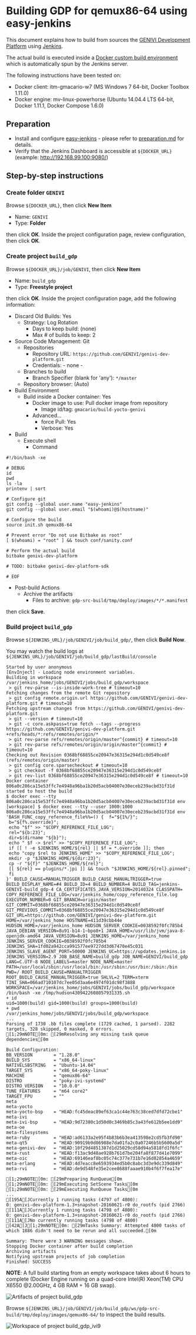 # Building GDP for qemux86-64 using easy-jenkins

<!-- (2016-05-10 11:00 CEST) -->

This document explains how to build from sources the [GENIVI Development Platform](https://at.projects.genivi.org/wiki/x/aoCw) using [Jenkins](https://jenkins.io/).

The actual build is executed inside a [Docker custom build environment](https://wiki.jenkins-ci.org/display/JENKINS/CloudBees+Docker+Custom+Build+Environment+Plugin) which is automatically spun by the Jenkins server.

The following instructions have been tested on:

* Docker client: itm-gmacario-w7 (MS Windows 7 64-bit, Docker Toolbox 1.11.0)
* Docker engine: mv-linux-powerhorse (Ubuntu 14.04.4 LTS 64-bit, Docker 1.11.1, Docker Compose 1.6.0)

## Preparation

* Install and configure [easy-jenkins](https://github.com/gmacario/easy-jenkins) - please refer to [preparation.md](https://github.com/gmacario/easy-jenkins/blob/master/docs/preparation.md) for details.
* Verify that the Jenkins Dashboard is accessible at `${DOCKER_URL}` (example: http://192.168.99.100:9080/)

## Step-by-step instructions

### Create folder `GENIVI`

Browse `${DOCKER_URL}`, then click **New Item**

* Name: `GENIVI`
* Type: **Folder**

then click **OK**. Inside the project configuration page, review configuration, then click **OK**.

### Create project `build_gdp`

<!-- (2016-05-10 11:05 CEST) -->

Browse `${DOCKER_URL}/job/GENIVI`, then click **New Item**

* Name: `build_gdp`
* Type: **Freestyle project**

then click **OK**. Inside the project configuration page, add the following information:

* Discard Old Builds: Yes
  - Strategy: Log Rotation
    - Days to keep build: (none)
    - Max # of builds to keep: 2
* Source Code Management: Git
  - Repositories
    - Repository URL: `https://github.com/GENIVI/genivi-dev-platform.git`
    - Credentials: - none -
  - Branches to build
    - Branch Specifier (blank for 'any'): `*/master`
  - Repository browser: (Auto)
* Build Environment
  - Build inside a Docker container: Yes
    - Docker image to use: Pull docker image from repository
      - Image id/tag: `gmacario/build-yocto-genivi`
    - Advanced...
      - force Pull: Yes
      - Verbose: Yes
* Build
  - Execute shell
    - Command

```
#!/bin/bash -xe

# DEBUG
id
pwd
ls -la
printenv | sort

# Configure git
git config --global user.name "easy-jenkins"
git config --global user.email "$(whoami)@$(hostname)"

# Configure the build
source init.sh qemux86-64

# Prevent error "Do not use Bitbake as root"
[ $(whoami) = "root" ] && touch conf/sanity.conf

# Perform the actual build
bitbake genivi-dev-platform

# TODO: bitbake genivi-dev-platform-sdk

# EOF
```

* Post-build Actions
  - Archive the artifacts
    - Files to archive: `gdp-src-build/tmp/deploy/images/*/*.manifest`

then click **Save**.

### Build project `build_gdp`

Browse `${JENKINS_URL}/job/GENIVI/job/build_gdp/`, then click **Build Now**.

You may watch the build logs at `${JENKINS_URL}/job/GENIVI/job/build_gdp/lastBuild/console`

<!-- (2016-06-21 09:10 CEST) http://ies-genbld01-vm.ies.mentorg.com:9080/job/GENIVI/job/build_gdp/4/console -->

```
Started by user anonymous
[EnvInject] - Loading node environment variables.
Building in workspace /var/jenkins_home/jobs/GENIVI/jobs/build_gdp/workspace
 > git rev-parse --is-inside-work-tree # timeout=10
Fetching changes from the remote Git repository
 > git config remote.origin.url https://github.com/GENIVI/genivi-dev-platform.git # timeout=10
Fetching upstream changes from https://github.com/GENIVI/genivi-dev-platform.git
 > git --version # timeout=10
 > git -c core.askpass=true fetch --tags --progress https://github.com/GENIVI/genivi-dev-platform.git +refs/heads/*:refs/remotes/origin/*
 > git rev-parse refs/remotes/origin/master^{commit} # timeout=10
 > git rev-parse refs/remotes/origin/origin/master^{commit} # timeout=10
Checking out Revision 0368bf68855ce20947e36315e294d1c0d549ce8f (refs/remotes/origin/master)
 > git config core.sparsecheckout # timeout=10
 > git checkout -f 0368bf68855ce20947e36315e294d1c0d549ce8f
 > git rev-list 0368bf68855ce20947e36315e294d1c0d549ce8f # timeout=10
Docker container 806a0c286ca15e53ffc7e4948a96ba1b20d5acb04007e30eceb239acbd31f31d started to host the build
$ docker exec --tty 806a0c286ca15e53ffc7e4948a96ba1b20d5acb04007e30eceb239acbd31f31d env
[workspace] $ docker exec --tty --user 1000:1000 806a0c286ca15e53ffc7e4948a96ba1b20d5acb04007e30eceb239acbd31f31d env 'BASH_FUNC_copy_reference_file%%=() {  f="${1%/}";
 b="${f%.override}";
 echo "$f" >> "$COPY_REFERENCE_FILE_LOG";
 rel="${b:23}";
 dir=$(dirname "${b}");
 echo " $f -> $rel" >> "$COPY_REFERENCE_FILE_LOG";
 if [[ ! -e $JENKINS_HOME/${rel} || $f = *.override ]]; then
 echo "copy $rel to JENKINS_HOME" >> "$COPY_REFERENCE_FILE_LOG";
 mkdir -p "$JENKINS_HOME/${dir:23}";
 cp -r "${f}" "$JENKINS_HOME/${rel}";
 [[ ${rel} == plugins/*.jpi ]] && touch "$JENKINS_HOME/${rel}.pinned";
 fi
}' BUILD_CAUSE=MANUALTRIGGER BUILD_CAUSE_MANUALTRIGGER=true BUILD_DISPLAY_NAME=#4 BUILD_ID=4 BUILD_NUMBER=4 BUILD_TAG=jenkins-GENIVI-build_gdp-4 CA_CERTIFICATES_JAVA_VERSION=20140324 CLASSPATH= COPY_REFERENCE_FILE_LOG=/var/jenkins_home/copy_reference_file.log EXECUTOR_NUMBER=0 GIT_BRANCH=origin/master GIT_COMMIT=0368bf68855ce20947e36315e294d1c0d549ce8f GIT_PREVIOUS_COMMIT=0368bf68855ce20947e36315e294d1c0d549ce8f GIT_URL=https://github.com/GENIVI/genivi-dev-platform.git HOME=/var/jenkins_home HOSTNAME=411d39cbb44e HUDSON_HOME=/var/jenkins_home HUDSON_SERVER_COOKIE=0038592f0fc785b4 JAVA_DEBIAN_VERSION=8u91-b14-1~bpo8+1 JAVA_HOME=/usr/lib/jvm/java-8-openjdk-amd64 JAVA_VERSION=8u91 JENKINS_HOME=/var/jenkins_home JENKINS_SERVER_COOKIE=0038592f0fc785b4 JENKINS_SHA=1fd02a942cca991577ee9727dd3d67470e45c031 JENKINS_SLAVE_AGENT_PORT=50000 JENKINS_UC=https://updates.jenkins.io JENKINS_VERSION=2.9 JOB_BASE_NAME=build_gdp JOB_NAME=GENIVI/build_gdp LANG=C.UTF-8 NODE_LABELS=master NODE_NAME=master PATH=/usr/local/sbin:/usr/local/bin:/usr/sbin:/usr/bin:/sbin:/bin PWD=/ ROOT_BUILD_CAUSE=MANUALTRIGGER ROOT_BUILD_CAUSE_MANUALTRIGGER=true SHLVL=2 TERM=xterm TINI_SHA=066ad710107dc7ee05d3aa6e4974f01dc98f3888 WORKSPACE=/var/jenkins_home/jobs/GENIVI/jobs/build_gdp/workspace /bin/bash -xe /tmp/hudson4309422608057931335.sh
+ id
uid=1000(build) gid=1000(build) groups=1000(build)
+ pwd
/var/jenkins_home/jobs/GENIVI/jobs/build_gdp/workspace
...
Parsing of 1730 .bb files complete (1729 cached, 1 parsed). 2282 targets, 328 skipped, 0 masked, 0 errors.
[1;29mNOTE[0m: [29mResolving any missing task queue dependencies[0m

Build Configuration:
BB_VERSION        = "1.28.0"
BUILD_SYS         = "x86_64-linux"
NATIVELSBSTRING   = "Ubuntu-14.04"
TARGET_SYS        = "x86_64-poky-linux"
MACHINE           = "qemux86-64"
DISTRO            = "poky-ivi-systemd"
DISTRO_VERSION    = "10.0.0"
TUNE_FEATURES     = "m64 core2"
TARGET_FPU        = ""
meta              
meta-yocto        
meta-yocto-bsp    = "HEAD:fc45deac89ef63ca1c44e763c38ced7dfd72cbe1"
meta-ivi          
meta-ivi-bsp      = "HEAD:9d72380c1d50d0c3469b85c3a43fe612b5ee1dd9"
meta-oe           
meta-filesystems  
meta-ruby         = "HEAD:ad6133a2e95f4b83b6b3ea413598e2cd5fb3fd90"
meta-qt5          = "HEAD:90919b9d86988e7da01fa2c0a07246b5b5600a5d"
meta-genivi-dev   = "HEAD:10f29d4851387d1d25029cd58d94a5818fd1f6fc"
meta-rust         = "HEAD:f13ac9d48ae928b761d7be204fa8f877d41e7099"
meta-oic          = "HEAD:69146eaf8bc05c74c377e731b7e16d82854a4659"
meta-erlang       = "HEAD:4d7eacc8e6593934ed5b0c8abc3d3e9dc339d849"
meta-rvi          = "HEAD:de9d548fe35e2cee8688faaae910b4f6f7fea17e"

[1;29mNOTE[0m: [29mPreparing RunQueue[0m
[1;29mNOTE[0m: [29mExecuting SetScene Tasks[0m
[1;29mNOTE[0m: [29mExecuting RunQueue Tasks[0m
...
[195A[JCurrently 1 running tasks (4797 of 4800):
0: genivi-dev-platform-1.3+snapshot-20160621-r0 do_rootfs (pid 2766)
[111A[JCurrently 1 running tasks (4798 of 4800):
0: genivi-dev-platform-1.3+snapshot-20160621-r0 do_rootfs (pid 2766)
[111A[JNo currently running tasks (4798 of 4800)
[42A[J[1;29mNOTE[0m: [29mTasks Summary: Attempted 4800 tasks of which 1886 didn't need to be rerun and all succeeded.[0m

Summary: There were 3 WARNING messages shown.
Stopping Docker container after build completion
Archiving artifacts
Notifying upstream projects of job completion
Finished: SUCCESS
```

**NOTE**: A full build starting from an empty workspace takes about 6 hours to complete (Docker Engine running on a quad-core Intel(R) Xeon(TM) CPU X6550 @2.00GHz, 4 GB RAM + 16 GB swap).

![Artifacts of project build_gdp](images/capture-20160622-0924.png)

Browse `${JENKINS_URL}/job/GENIVI/job/build_gdp/ws/gdp-src-build/tmp/deploy/images/qemux86-64/` to inspect the build results.

![Workspace of project build_gdp_ivi9](images/capture-20160622-0925.png)

<!-- EOF -->
